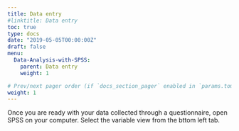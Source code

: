 ```yaml
---
title: Data entry 
#linktitle: Data entry
toc: true
type: docs
date: "2019-05-05T00:00:00Z"
draft: false
menu:
  Data-Analysis-with-SPSS:
    parent: Data entry
    weight: 1

# Prev/next pager order (if `docs_section_pager` enabled in `params.toml`)
weight: 1
---
```

Once you are ready with your data collected through a questionnaire, open SPSS on your computer. Select the variable view from the bttom left tab.

